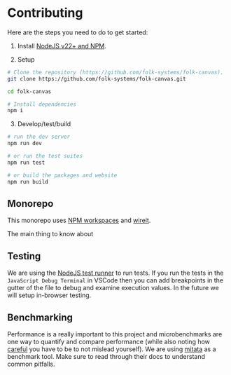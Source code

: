 # Contributing

Here are the steps you need to do to get started:

1. Install [NodeJS v22+ and NPM](https://nodejs.org/en/download).

2. Setup

```bash
# Clone the repository (https://github.com/folk-systems/folk-canvas).
git clone https://github.com/folk-systems/folk-canvas.git

cd folk-canvas

# Install dependencies
npm i
```

3. Develop/test/build

```bash
# run the dev server
npm run dev

# or run the test suites
npm run test

# or build the packages and website
npm run build
```

## Monorepo

This monorepo uses [NPM workspaces](https://docs.npmjs.com/cli/v7/using-npm/workspaces) and [wireit](https://github.com/google/wireit).

The main thing to know about

## Testing

We are using the [NodeJS test runner](https://nodejs.org/en/learn/test-runner/using-test-runner) to run tests. If you run the tests in the `JavaScript Debug Terminal` in VSCode then you can add breakpoints in the gutter of the file to debug and examine execution values. In the future we will setup in-browser testing.

## Benchmarking

Performance is a really important to this project and microbenchmarks are one way to quantify and compare performance (while also noting how [careful](https://mrale.ph/blog/2012/12/15/microbenchmarks-fairy-tale.html) you have to be to not mislead yourself). We are using [mitata](https://github.com/evanwashere/mitata) as a benchmark tool. Make sure to read through their docs to understand common pitfalls.
